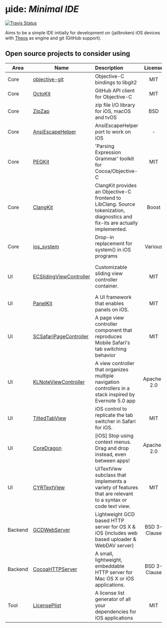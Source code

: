 # µide: *Minimal IDE*

[![Travis Status](https://travis-ci.org/uroboro/mide.svg)](https://travis-ci.org/uroboro/mide)

Aims to be a simple IDE initially for development *on* (jailbroken) iOS devices with [Theos](https://github.com/theos/theos) as engine and git (GitHub support).

## Open source projects to consider using

| Area | Name | Description | License | Packaging | Comments |
| ---- | ---- |:------------|:-------:|:---------:|:--------:|
| Core | [objective-git](https://github.com/libgit2/objective-git) | Objective-C bindings to libgit2 | MIT | Carthage | - |
| Core | [OctoKit](https://github.com/octokit/octokit.objc) | GitHub API client for Objective-C | MIT | Carthage | - |
| Core | [ZipZap](https://github.com/pixelglow/ZipZap) | zip file I/O library for iOS, macOS and tvOS | BSD | - | iOS 9.3? |
| Core | [AnsiEscapeHelper](https://github.com/ferostar/AnsiEscapeHelper) | AnsiEscapeHelper port to work on iOS | - | - | - |
| Core | [PEGKit](https://github.com/itod/pegkit) | 'Parsing Expression Grammar' toolkit for Cocoa/Objective-C | MIT | - | - |
| Core | [ClangKit](https://github.com/macmade/ClangKit) | ClangKit provides an Objective-C frontend to LibClang. Source tokenization, diagnostics and fix-its are actually implemented. | Boost | - | - |
| Core | [ios_system](https://github.com/holzschu/ios_system) | Drop-in replacement for system() in iOS programs | Various | - | iOS 10+ |
| UI | [ECSlidingViewController](https://github.com/ECSlidingViewController/ECSlidingViewController) | Customizable sliding view controller container. | MIT | Pods/- | Version 1 for iOS 5-7 or current for iOS 7+ |
| UI | [PanelKit](https://github.com/louisdh/panelkit) | A UI framework that enables panels on iOS. | MIT | Carthage | iOS 9.0+ |
| UI | [SCSafariPageController](https://github.com/stefanceriu/SCSafariPageController) | A page view controller component that reproduces Mobile Safari's tab switching behavior | MIT | Pods | - |
| UI | [KLNoteViewController](https://github.com/KieranLafferty/KLNoteViewController) | A view controller that organizes multiple navigation controllers in a stack inspired by Evernote 5.0 app | Apache-2.0 | Pods | - |
| UI | [TiltedTabView](https://github.com/IMcD23/TiltedTabView) | iOS control to replicate the tab switcher in Safari for iOS. | MIT | Carthage | iOS 10+ |
| UI | [CoreDragon](https://github.com/nevyn/CoreDragon) | [iOS] Stop using context menus. Drag and drop instead, even between apps! | Apache-2.0 | Pods | iOS <11 |
| UI | [CYRTextView](https://github.com/illyabusigin/CYRTextView) | UITextView subclass that implements a variety of features that are relevant to a syntax or code text view. | MIT | Pods | iOS 7+ |
| Backend | [GCDWebServer](https://github.com/swisspol/GCDWebServer) | Lightweight GCD based HTTP server for OS X & iOS (includes web based uploader & WebDAV server) | BSD 3-Clause | Pods | iOS 8.0+ |
| Backend | [CocoaHTTPServer](https://github.com/robbiehanson/CocoaHTTPServer) | A small, lightweight, embeddable HTTP server for Mac OS X or iOS applications. | BSD 3-Clause | Pods | - |
| Tool | [LicensePlist](https://github.com/mono0926/LicensePlist) | A license list generator of all your dependencies for iOS applications | MIT | Carthage/Pods | - |
